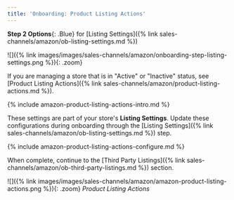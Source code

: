 ```yaml
---
title: 'Onboarding: Product Listing Actions'
---
```



**Step 2 Options**{: .Blue} for [Listing Settings]({% link sales-channels/amazon/ob-listing-settings.md %})

![]({% link images/images/sales-channels/amazon/onboarding-step-listing-settings.png %}){: .zoom}

If you are managing a store that is in "Active" or "Inactive" status, see [Product Listing Actions]({% link sales-channels/amazon/product-listing-actions.md %}).

{% include amazon-product-listing-actions-intro.md %}

These settings are part of your store's **Listing Settings**. Update these configurations during onboarding through the [Listing Settings]({% link sales-channels/amazon/ob-listing-settings.md %}) step.

{% include amazon-product-listing-actions-configure.md %}

When complete, continue to the [Third Party Listings]({% link sales-channels/amazon/ob-third-party-listings.md %}) section.

![]({% link images/images/sales-channels/amazon/amazon-product-listing-actions.png %}){: .zoom}
_Product Listing Actions_
